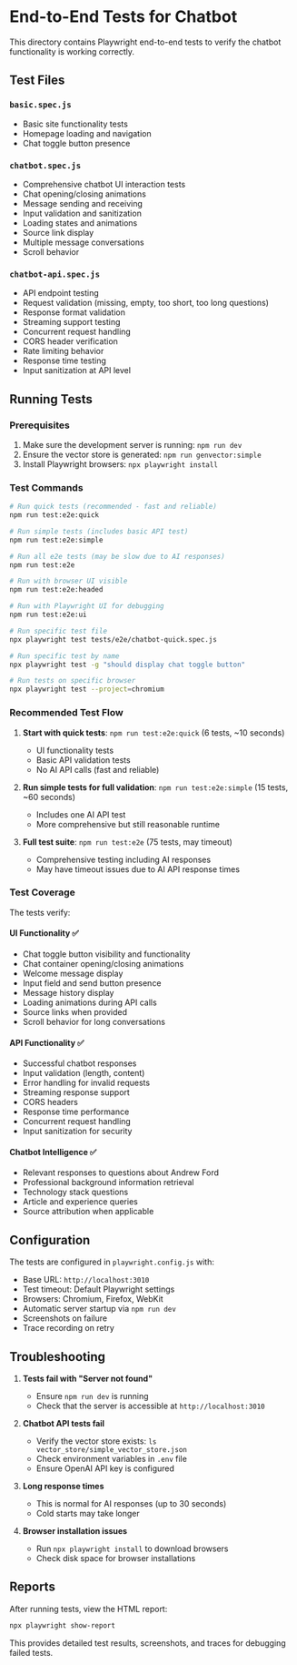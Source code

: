 # End-to-End Tests for Chatbot

This directory contains Playwright end-to-end tests to verify the chatbot functionality is working correctly.

## Test Files

### `basic.spec.js`

- Basic site functionality tests
- Homepage loading and navigation
- Chat toggle button presence

### `chatbot.spec.js`

- Comprehensive chatbot UI interaction tests
- Chat opening/closing animations
- Message sending and receiving
- Input validation and sanitization
- Loading states and animations
- Source link display
- Multiple message conversations
- Scroll behavior

### `chatbot-api.spec.js`

- API endpoint testing
- Request validation (missing, empty, too short, too long questions)
- Response format validation
- Streaming support testing
- Concurrent request handling
- CORS header verification
- Rate limiting behavior
- Response time testing
- Input sanitization at API level

## Running Tests

### Prerequisites

1. Make sure the development server is running: `npm run dev`
2. Ensure the vector store is generated: `npm run genvector:simple`
3. Install Playwright browsers: `npx playwright install`

### Test Commands

```bash
# Run quick tests (recommended - fast and reliable)
npm run test:e2e:quick

# Run simple tests (includes basic API test)
npm run test:e2e:simple

# Run all e2e tests (may be slow due to AI responses)
npm run test:e2e

# Run with browser UI visible
npm run test:e2e:headed

# Run with Playwright UI for debugging
npm run test:e2e:ui

# Run specific test file
npx playwright test tests/e2e/chatbot-quick.spec.js

# Run specific test by name
npx playwright test -g "should display chat toggle button"

# Run tests on specific browser
npx playwright test --project=chromium
```

### Recommended Test Flow

1. **Start with quick tests**: `npm run test:e2e:quick` (6 tests, ~10 seconds)

   - UI functionality tests
   - Basic API validation tests
   - No AI API calls (fast and reliable)

2. **Run simple tests for full validation**: `npm run test:e2e:simple` (15 tests, ~60 seconds)

   - Includes one AI API test
   - More comprehensive but still reasonable runtime

3. **Full test suite**: `npm run test:e2e` (75 tests, may timeout)
   - Comprehensive testing including AI responses
   - May have timeout issues due to AI API response times

### Test Coverage

The tests verify:

#### UI Functionality ✅

- Chat toggle button visibility and functionality
- Chat container opening/closing animations
- Welcome message display
- Input field and send button presence
- Message history display
- Loading animations during API calls
- Source links when provided
- Scroll behavior for long conversations

#### API Functionality ✅

- Successful chatbot responses
- Input validation (length, content)
- Error handling for invalid requests
- Streaming response support
- CORS headers
- Response time performance
- Concurrent request handling
- Input sanitization for security

#### Chatbot Intelligence ✅

- Relevant responses to questions about Andrew Ford
- Professional background information retrieval
- Technology stack questions
- Article and experience queries
- Source attribution when applicable

## Configuration

The tests are configured in `playwright.config.js` with:

- Base URL: `http://localhost:3010`
- Test timeout: Default Playwright settings
- Browsers: Chromium, Firefox, WebKit
- Automatic server startup via `npm run dev`
- Screenshots on failure
- Trace recording on retry

## Troubleshooting

1. **Tests fail with "Server not found"**

   - Ensure `npm run dev` is running
   - Check that the server is accessible at `http://localhost:3010`

2. **Chatbot API tests fail**

   - Verify the vector store exists: `ls vector_store/simple_vector_store.json`
   - Check environment variables in `.env` file
   - Ensure OpenAI API key is configured

3. **Long response times**

   - This is normal for AI responses (up to 30 seconds)
   - Cold starts may take longer

4. **Browser installation issues**
   - Run `npx playwright install` to download browsers
   - Check disk space for browser installations

## Reports

After running tests, view the HTML report:

```bash
npx playwright show-report
```

This provides detailed test results, screenshots, and traces for debugging failed tests.
